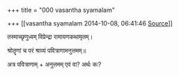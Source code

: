 +++
title = "000 vasantha syamalam"

+++
[[vasantha syamalam	2014-10-08, 06:41:46 [Source](https://groups.google.com/g/samskrita/c/fOQctsYTQHQ)]]



तस्माच्छृणुध्वम् विप्रेन्द्रा रामायणकथामृतम्।

श्रोतॄणां च परं श्राव्यं पवित्राणामनुत्तमम्॥

  

अत्र पवित्राणाम् + अनुत्तमम् एवं वा? अर्थः कः?

